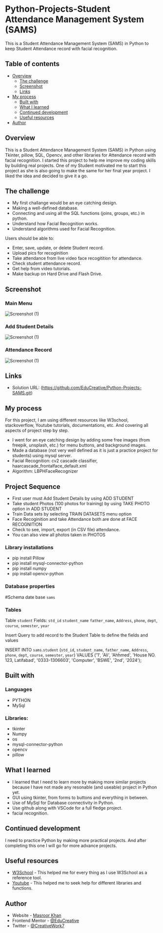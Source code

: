 # Python-Projects-Student Attendance Management System (SAMS)

This is a Student Attendance Management System (SAMS) in Python to keep Student Attendance record with facial recognition.

## Table of contents

- [Overview](#overview)
  - [The challenge](#the-challenge)
  - [Screenshot](#screenshot)
  - [Links](#links)
- [My process](#my-process)
  - [Built with](#built-with)
  - [What I learned](#what-i-learned)
  - [Continued development](#continued-development)
  - [Useful resources](#useful-resources)
- [Author](#author)

## Overview
This is a Student Attendance Management System (SAMS) in Python using Tkinter, pillow, SQL, Opencv, and other libraries for Attendance record with facial recognition. I started this project to help me improve my coding skills by building real projects. One of my Student motivated me to start this project as she is also going to make the same for her final year project. I liked the idea and decided to give it a go. 


## The challenge

- My first challange would be an eye catching design.
- Making a well-defined database.
- Connecting and using all the SQL functions (joins, groups, etc.) in python.
- Understand how Facial Recognition works.
- Understand algorithms used for Facial Recognition.


Users should be able to:

- Enter, save, update, or delete Student record.
- Upload pics for recoginition
- Take attendance from live video face recogitition for attendance.
- Check student attendance record.
- Get help from video tutorials.
- Make backup on Hard Drive and Flash Drive. 

## Screenshot
### Main Menu
![Screenshot (1)](https://github.com/EduCreative/Python-Projects-SAMS/blob/main/images/Screenshot1.png)
### Add Student Details
![Screenshot (1)](https://github.com/EduCreative/Python-Projects-SAMS/blob/main/images/Screenshot2.png)
### Attendance Record
![Screenshot (1)](https://github.com/EduCreative/Python-Projects-SAMS/blob/main/images/Screenshot3.png)


## Links
- Solution URL: (https://github.com/EduCreative/Python-Projects-SAMS.git)

## My process
For this project, I am using different resources like W3school, stackoverflow, Youtube tutorials, documentations, etc. And covering all aspects of project step by step.
- I went for an eye catching design by adding some free images (from freepik, unsplash, etc.) for menu buttons, and background images.
- Made a database (not very well defined as it is just a practice project for students) using mysql server.
- Facial Recognition: cv2 cascade classifier, haarcascade_frontalface_default.xml
- Algorithm: LBPHFaceRecognizer

## Project Sequence
- First user must Add Student Details by using ADD STUDENT
- Take student Photos (100 photos for training) by using TAKE PHOTO option in ADD STUDENT
- Train Data sets by selecting TRAIN DATASETS menu option
- Face Recoginition and take Attendance both are done at FACE RECOGNITION
- Check to see, import, export (in CSV file) attendance.
- You can also view all photos taken in PHOTOS


### Library installations
- pip install Pillow
- pip install mysql-connector-python
- pip install numpy
- pip install opencv-python


### Database properties

#Schema
date base   `sams`

### Tables
Table       `student`
Fields:
`std_id`
`student_name`
`father_name`, 
`Address`, 
`phone`, 
`dept`, 
`course`, 
`semester`, 
`year`

 Insert Query to add record to the Student Table to define the fields and values

INSERT INTO `sams`.`student` (`std_id`, `student_name`, `father_name`, `Address`, `phone`, `dept`, `course`, `semester`, `year`) VALUES ('1', 'Ali', 'Ahhmed', 'House NO. 123, Latifabad', '0333-1306603', 'Computer', 'BSWE', '2nd', '2024');

## Built with
### Languages
- PYTHON
- MySql
  
### Libraries:
- tkinter
- Numpy
- os
- mysql-connector-python
- opencv
- pillow

## What I learned

- I learned that I need to learn more by making more similar projects because I have not made any resonable (and useable) project in Python yet.
- GUI using tkinter, from forms to buttons and everything in between.
- Use of MySql for Database connectivity in Python.
- Use github along with VSCode for a full fledge project.
- facial recognition.

## Continued development

I need to practice Python by making more practical projects. And after completing this one I will go for more advance projects.

## Useful resources

- [W3School](https://www.w3school.com) - This helped me for every thing as I use W3School as a reference tool.
- [Youtube](https://www.youtube.com) - This helped me to seek help for different libraries and functions.


## Author

- Website - [Masroor Khan](https://educreative.github.io/)
- Frontend Mentor - [@EduCreative](https://www.frontendmentor.io/profile/EduCreative)
- Twitter - [@CreativeWork7](https://www.twitter.com/CreativeWork7)

